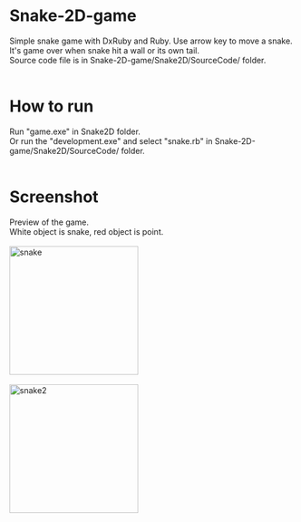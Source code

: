 # Snake-2D-game
Simple snake game with DxRuby and Ruby. Use arrow key to move a snake. It's game over when snake hit a wall or its own tail.<br>
Source code file is in Snake-2D-game/Snake2D/SourceCode/ folder.
<br><br>

# How to run
Run "game.exe" in Snake2D folder. <br>
Or run the "development.exe" and select "snake.rb" in Snake-2D-game/Snake2D/SourceCode/ folder.
<br><br>

# Screenshot
Preview of the game.<br>
White object is snake, red object is point.<br><br>
<img width="227" alt="snake" src="https://user-images.githubusercontent.com/69473375/133964179-38a3897d-e3d0-4251-827e-303d908a97f7.PNG"><br><br>
<img width="227" alt="snake2" src="https://user-images.githubusercontent.com/69473375/133964184-13f98be7-2fa6-424a-8592-d4d060560d94.PNG">
>

